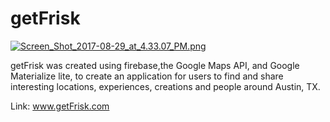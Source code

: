 # getFrisk

[![Screen_Shot_2017-08-29_at_4.33.07_PM.png](https://s26.postimg.org/l35nfs5g9/Screen_Shot_2017-08-29_at_4.33.07_PM.png)](https://postimg.org/image/jo42r24d1/)

getFrisk was created using firebase,the Google Maps API, and Google Materialize lite, to create an application for users to find and share interesting locations, experiences, creations and people around Austin, TX.

Link: www.getFrisk.com

